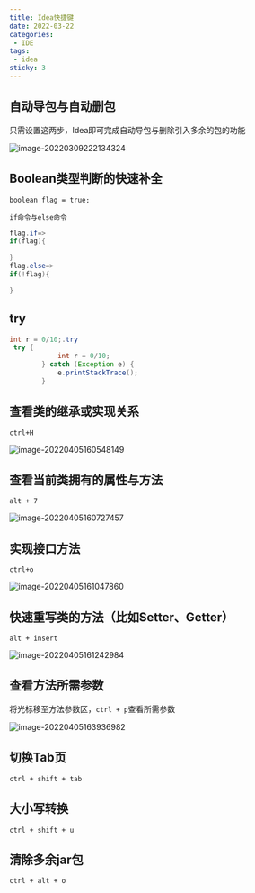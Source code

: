 ```yaml
---
title: Idea快捷键
date: 2022-03-22
categories:
 - IDE
tags:
 - idea
sticky: 3
---
```



## 自动导包与自动删包

只需设置这两步，Idea即可完成自动导包与删除引入多余的包的功能

![image-20220309222134324](https://md-img-market.oss-cn-beijing.aliyuncs.com/img/image-20220309222134324.png)

## Boolean类型判断的快速补全

`boolean flag = true;`

`if命令与else命令`

```java
flag.if=>
if(flag){

}
flag.else=>
if(!flag){

}
```

## try

```java
int r = 0/10;.try
 try {
            int r = 0/10;
        } catch (Exception e) {
            e.printStackTrace();
        }
```

## 查看类的继承或实现关系

`ctrl+H` 

![image-20220405160548149](https://md-img-market.oss-cn-beijing.aliyuncs.com/img/image-20220405160548149.png)

## 查看当前类拥有的属性与方法

`alt + 7`

![image-20220405160727457](https://md-img-market.oss-cn-beijing.aliyuncs.com/img/image-20220405160727457.png)

## 实现接口方法

`ctrl+o`

![image-20220405161047860](https://md-img-market.oss-cn-beijing.aliyuncs.com/img/image-20220405161047860.png)

## 快速重写类的方法（比如Setter、Getter）

`alt + insert`

![image-20220405161242984](https://md-img-market.oss-cn-beijing.aliyuncs.com/img/image-20220405161242984.png)

## 查看方法所需参数

将光标移至方法参数区，`ctrl + p`查看所需参数

![image-20220405163936982](https://md-img-market.oss-cn-beijing.aliyuncs.com/img/image-20220405163936982.png)

## 切换Tab页
`ctrl + shift + tab`

## 大小写转换
`ctrl + shift + u`

## 清除多余jar包
`ctrl + alt + o`